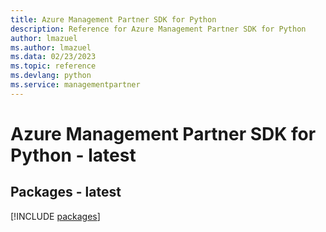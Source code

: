 ```yaml
---
title: Azure Management Partner SDK for Python
description: Reference for Azure Management Partner SDK for Python
author: lmazuel
ms.author: lmazuel
ms.data: 02/23/2023
ms.topic: reference
ms.devlang: python
ms.service: managementpartner
---
```

# Azure Management Partner SDK for Python - latest
## Packages - latest
[!INCLUDE [packages](management-partner-index.md)]